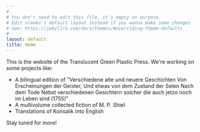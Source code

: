 ```yaml
---
#
# You don't need to edit this file, it's empty on purpose.
# Edit sleeks's default layout instead if you wanna make some changes
# See: https://jekyllrb.com/docs/themes/#overriding-theme-defaults
#
layout: default
title: Home
---
```


This is the website of the Translucent Green Plastic Press. We're working on some projects like:

* A bilingual edition of "Verschiedene alte und neuere Geschichten Von Erscheinungen der Geister, Und etwas von dem Zustand der Selen Nach dem Tode Nebst verschiedenen Gesichtern solcher die auch jetzo noch im Leben sind (1755)"
* A multivolume collected fiction of M. P. Shiel
* Translations of Konsalik into English

Stay tuned for more!
